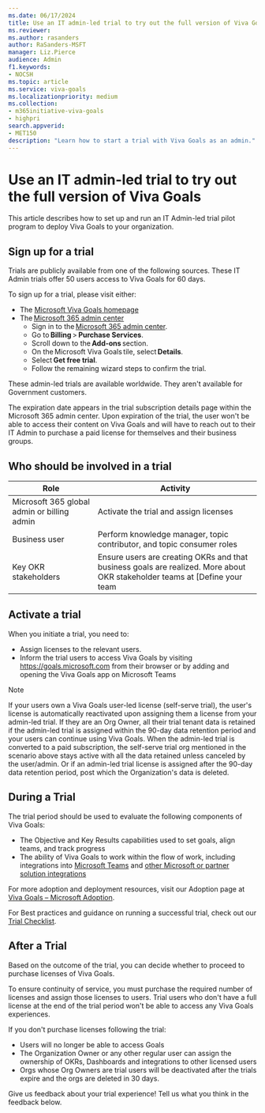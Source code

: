 ```yaml
---
ms.date: 06/17/2024
title: Use an IT admin-led trial to try out the full version of Viva Goals
ms.reviewer: 
ms.author: rasanders
author: RaSanders-MSFT
manager: Liz.Pierce
audience: Admin
f1.keywords:
- NOCSH
ms.topic: article
ms.service: viva-goals
ms.localizationpriority: medium
ms.collection:  
- m365initiative-viva-goals
- highpri  
search.appverid:
- MET150
description: "Learn how to start a trial with Viva Goals as an admin."
---
```


# Use an IT admin-led trial to try out the full version of Viva Goals

This article describes how to set up and run an IT Admin-led trial pilot program to deploy Viva Goals to your organization.  

## Sign up for a trial

Trials are publicly available from one of the following sources. These IT Admin trials offer 50 users access to Viva Goals for 60 days. 

To sign up for a trial, please visit either: 

- The [Microsoft Viva Goals homepage](https://www.microsoft.com/en-us/microsoft-viva/goals)
- The [Microsoft 365 admin center ](https://admin.microsoft.com/)
    - Sign in to the [Microsoft 365 admin center](https://admin.microsoft.com/). 
    - Go to **Billing** > **Purchase Services**. 
    - Scroll down to the **Add-ons** section. 
    - On the Microsoft Viva Goals tile, select **Details**. 
    - Select **Get free trial**. 
    - Follow the remaining wizard steps to confirm the trial. 

These admin-led trials are available worldwide. They aren't available for Government customers.  

The expiration date appears in the trial subscription details page within the Microsoft 365 admin center. Upon expiration of the trial, the user won't be able to access their content on Viva Goals and will have to reach out to their IT Admin to purchase a paid license for themselves and their business groups. 

## Who should be involved in a trial

|Role  |Activity  |
|---------|---------|
|Microsoft 365 global admin or billing admin      |Activate the trial and assign licenses          |
|Business user      |Perform knowledge manager, topic contributor, and topic consumer roles          |
|Key OKR stakeholders      |Ensure users are creating OKRs and that business goals are realized. More about OKR stakeholder teams at [Define your team | Microsoft Learn](define-your-team.md)         |

## Activate a trial

When you initiate a trial, you need to: 

- Assign licenses to the relevant users. 
- Inform the trial users to access Viva Goals by visiting https://goals.microsoft.com from their browser or by adding and opening the Viva Goals app on Microsoft Teams

> [!NOTE]
> If your users own a Viva Goals user-led license (self-serve trial), the user's license is automatically reactivated upon assigning them a license from your admin-led trial. If they are an Org Owner, all their trial tenant data is retained if the admin-led trial is assigned within the 90-day data retention period and your users can continue using Viva Goals. When the admin-led trial is converted to a paid subscription, the self-serve trial org mentioned in the scenario above stays active with all the data retained unless canceled by the user/admin. Or if an admin-led trial license is assigned after the 90-day data retention period, post which the Organization's data is deleted.

## During a Trial

The trial period should be used to evaluate the following components of Viva Goals: 

- The Objective and Key Results capabilities used to set goals, align teams, and track progress  
- The ability of Viva Goals to work within the flow of work, including integrations into [Microsoft Teams](ms-teams-integration.md) and [other Microsoft or partner solution integrations](integrations-overview.md)

For more adoption and deployment resources, visit our Adoption page at [Viva Goals – Microsoft Adoption](https://adoption.microsoft.com/en-us/viva/goals/).  

For Best practices and guidance on running a successful trial, check out our [Trial Checklist](trials-checklist.md).

## After a Trial

Based on the outcome of the trial, you can decide whether to proceed to purchase licenses of Viva Goals. 

To ensure continuity of service, you must purchase the required number of licenses and assign those licenses to users. Trial users who don't have a full license at the end of the trial period won't be able to access any Viva Goals experiences. 

If you don't purchase licenses following the trial: 

- Users will no longer be able to access Goals  
- The Organization Owner or any other regular user can assign the ownership of OKRs, Dashboards and integrations to other licensed users 
- Orgs whose Org Owners are trial users will be deactivated after the trials expire and the orgs are deleted in 30 days. 

Give us feedback about your trial experience! Tell us what you think in the feedback below.
